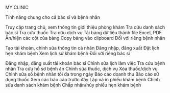 MY CLINIC

Tính năng chung cho cả bác sĩ và bệnh nhân

Truy cập trang chủ, xem thông tin giới thiệu phòng khám
Tra cứu danh sách bác sĩ
Tra cứu thuốc
Tra cứu dịch vụ
Tải bảng dữ liệu thành file Excel, PDF
Ẩn/hiện các cột của bảng
Copy bảng vào clipboard
Đối với riêng bệnh nhân

Tạo tài khoản, chỉnh sửa thông tin cá nhân
Đăng nhập, đăng xuất
Đặt lịch hẹn khám bệnh
Xem lịch sử khám bệnh
Đối với riêng bác sĩ

Đăng nhập, đăng xuất tài khoản bác sĩ
Chỉnh sửa lịch làm việc
Tra cứu bệnh nhân
Tra cứu hồ sơ bệnh án
Chỉnh sửa thuốc, dịch vụ
Xóa thuốc/dịch vụ
Chỉnh sửa số bệnh nhân tối đa trong ngày
Báo cáo doanh thu
Báo cáo sử dụng thuốc
Xem các báo cáo trước đây
Lập và in phiếu khám bệnh
Chỉnh sửa danh sách khám bệnh
Chấp nhận/hủy phiếu hẹn khám bệnh